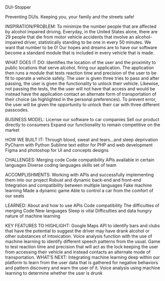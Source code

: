 DUI-Stopper

Preventing DUIs. Keeping you, your family and the streets safe!

INSPIRATION/PROBLEM:
To minimize the number people that are affected by alcohol impaired driving. Everyday, in the United States alone, there are 29 people that die from motor vehicle accidents that involve an alcohol-impaired driver, statistically standing to be one in every 50 minutes. We want that number to be 0! Our hopes and dreams are to have our software become a standard module that is included in every vehicle that is made.

WHAT DOES IT DO:
Identifies the location of the user and the proximity to public locations that serve alcohol, firing our application. The application then runs a module that tests reaction time and precision of the user to be fit to operate a vehicle safely. The user is given three tries to pass and after passing, the user is given the functionality to unlock their vehicle. Likewise, not passing the tests, the the user will not have that access and would be instead have the application contact an alternate form of transportation of their choice (as highlighted in the personal preferences). To prevent error, the user will be given the opportunity to unlock their car with three different passcodes.

BUSINESS MODEL:
License our software to car companies
Sell our product directly to consumers
Expand our functionality to remain competitive on the market

HOW WE BUILT IT:
Through blood, sweat and tears...and sleep deprivation
PyCharm with Python
Sublime text editor for PHP and web development
Figma and photoshop for UI and concepts designs

CHALLENGES:
Merging code
Code compatibility
APIs available in certain languages
Diverse coding languages skills set of team

ACCOMPLISHMENTS:
Working with APIs and successfully implementing them into our project
Robust and dynamic back-end and front-end
Integration and compatibility between multiple languages
Fake machine learning
Made a dynamic game
Able to control a car from the comfort of our seats

LEARNED:
About and how to use APIs
Code compatibility
The difficulties of merging Code
New languages
Sleep is vital
Difficulties and data hungry nature of machine learning

KEY FEATURES TO HIGHLIGHT:
Google Maps API to identify bars and clubs that have the potential to suggest the driver may have drank alcohol or other substances of intoxication.
Voice analysis function with the use of machine learning to identify different speech patterns from the usual.
Game to test reaction time and precision that will act as the lock keeping the user from accessing their vehicle and instead contacts an alternate mode of transportation.
WHAT’S NEXT:
Integrating machine learning deep within our platform to learn from the user data that is gathered for negative behaviors and pattern discovery and warn the user of it.
Voice analysis using machine learning to determine whether the user is drunk
